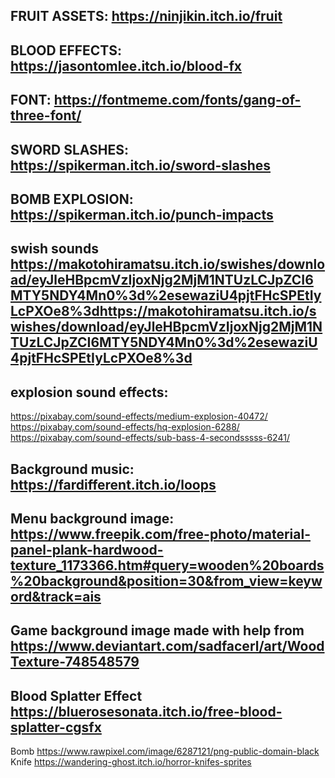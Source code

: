 ## FRUIT ASSETS: https://ninjikin.itch.io/fruit

## BLOOD EFFECTS: https://jasontomlee.itch.io/blood-fx

## FONT: https://fontmeme.com/fonts/gang-of-three-font/

## SWORD SLASHES: https://spikerman.itch.io/sword-slashes

## BOMB EXPLOSION: https://spikerman.itch.io/punch-impacts

## swish sounds https://makotohiramatsu.itch.io/swishes/download/eyJleHBpcmVzIjoxNjg2MjM1NTUzLCJpZCI6MTY5NDY4Mn0%3d%2esewaziU4pjtFHcSPEtIyLcPXOe8%3dhttps://makotohiramatsu.itch.io/swishes/download/eyJleHBpcmVzIjoxNjg2MjM1NTUzLCJpZCI6MTY5NDY4Mn0%3d%2esewaziU4pjtFHcSPEtIyLcPXOe8%3d

## explosion sound effects:

https://pixabay.com/sound-effects/medium-explosion-40472/
https://pixabay.com/sound-effects/hq-explosion-6288/
https://pixabay.com/sound-effects/sub-bass-4-secondsssss-6241/

## Background music: https://fardifferent.itch.io/loops

## Menu background image: https://www.freepik.com/free-photo/material-panel-plank-hardwood-texture_1173366.htm#query=wooden%20boards%20background&position=30&from_view=keyword&track=ais

## Game background image made with help from https://www.deviantart.com/sadfacerl/art/WoodTexture-748548579

## Blood Splatter Effect https://bluerosesonata.itch.io/free-blood-splatter-cgsfx


Bomb https://www.rawpixel.com/image/6287121/png-public-domain-black
Knife https://wandering-ghost.itch.io/horror-knifes-sprites